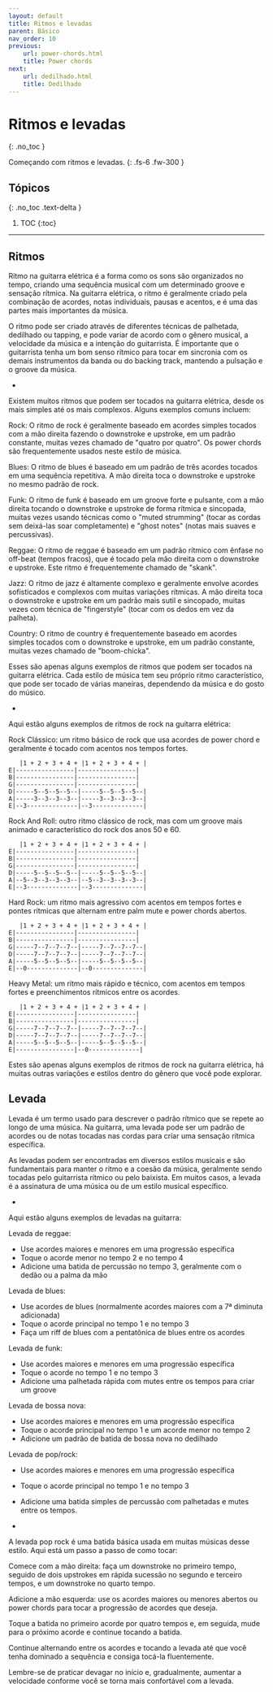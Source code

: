 ```yaml
---
layout: default
title: Ritmos e levadas
parent: Básico
nav_order: 10
previous:
    url: power-chords.html
    title: Power chords
next:
    url: dedilhado.html
    title: Dedilhado
---
```


# Ritmos e levadas
{: .no_toc }

Começando com ritmos e levadas.
{: .fs-6 .fw-300 }

## Tópicos
{: .no_toc .text-delta }

1. TOC
{:toc}

---

## Ritmos

Ritmo na guitarra elétrica é a forma como os sons são organizados no tempo, criando uma sequência musical com um determinado groove e sensação rítmica. Na guitarra elétrica, o ritmo é geralmente criado pela combinação de acordes, notas individuais, pausas e acentos, e é uma das partes mais importantes da música.

O ritmo pode ser criado através de diferentes técnicas de palhetada, dedilhado ou tapping, e pode variar de acordo com o gênero musical, a velocidade da música e a intenção do guitarrista. É importante que o guitarrista tenha um bom senso rítmico para tocar em sincronia com os demais instrumentos da banda ou do backing track, mantendo a pulsação e o groove da música.

-

Existem muitos ritmos que podem ser tocados na guitarra elétrica, desde os mais simples até os mais complexos. Alguns exemplos comuns incluem:

Rock: O ritmo de rock é geralmente baseado em acordes simples tocados com a mão direita fazendo o downstroke e upstroke, em um padrão constante, muitas vezes chamado de "quatro por quatro". Os power chords são frequentemente usados neste estilo de música.

Blues: O ritmo de blues é baseado em um padrão de três acordes tocados em uma sequência repetitiva. A mão direita toca o downstroke e upstroke no mesmo padrão de rock.

Funk: O ritmo de funk é baseado em um groove forte e pulsante, com a mão direita tocando o downstroke e upstroke de forma rítmica e sincopada, muitas vezes usando técnicas como o "muted strumming" (tocar as cordas sem deixá-las soar completamente) e "ghost notes" (notas mais suaves e percussivas).

Reggae: O ritmo de reggae é baseado em um padrão rítmico com ênfase no off-beat (tempos fracos), que é tocado pela mão direita com o downstroke e upstroke. Este ritmo é frequentemente chamado de "skank".

Jazz: O ritmo de jazz é altamente complexo e geralmente envolve acordes sofisticados e complexos com muitas variações rítmicas. A mão direita toca o downstroke e upstroke em um padrão mais sutil e sincopado, muitas vezes com técnica de "fingerstyle" (tocar com os dedos em vez da palheta).

Country: O ritmo de country é frequentemente baseado em acordes simples tocados com o downstroke e upstroke, em um padrão constante, muitas vezes chamado de "boom-chicka".

Esses são apenas alguns exemplos de ritmos que podem ser tocados na guitarra elétrica. Cada estilo de música tem seu próprio ritmo característico, que pode ser tocado de várias maneiras, dependendo da música e do gosto do músico.

-

Aqui estão alguns exemplos de ritmos de rock na guitarra elétrica:

Rock Clássico: um ritmo básico de rock que usa acordes de power chord e geralmente é tocado com acentos nos tempos fortes.

```
   |1 + 2 + 3 + 4 + |1 + 2 + 3 + 4 + |
E|----------------|----------------|
B|----------------|----------------|
G|----------------|----------------|
D|-----5--5--5--5--|-----5--5--5--5--|
A|-----3--3--3--3--|-----3--3--3--3--|
E|--3--------------|--3--------------|
```

Rock And Roll: outro ritmo clássico de rock, mas com um groove mais animado e característico do rock dos anos 50 e 60.

```
   |1 + 2 + 3 + 4 + |1 + 2 + 3 + 4 + |
E|----------------|----------------|
B|----------------|----------------|
G|----------------|----------------|
D|-----5--5--5--5--|-----5--5--5--5--|
A|--5--3--3--3--3--|--5--3--3--3--3--|
E|--3--------------|--3--------------|
```

Hard Rock: um ritmo mais agressivo com acentos em tempos fortes e pontes rítmicas que alternam entre palm mute e power chords abertos.

```
   |1 + 2 + 3 + 4 + |1 + 2 + 3 + 4 + |
E|----------------|----------------|
B|----------------|----------------|
G|-----7--7--7--7--|-----7--7--7--7--|
D|-----7--7--7--7--|-----7--7--7--7--|
A|-----5--5--5--5--|-----5--5--5--5--|
E|--0--------------|--0--------------|
```

Heavy Metal: um ritmo mais rápido e técnico, com acentos em tempos fortes e preenchimentos rítmicos entre os acordes.

```
   |1 + 2 + 3 + 4 + |1 + 2 + 3 + 4 + |
E|----------------|----------------|
B|----------------|----------------|
G|-----7--7--7--7--|-----7--7--7--7--|
D|-----7--7--7--7--|-----7--7--7--7--|
A|-----5--5--5--5--|-----5--5--5--5--|
E|----------------|--0--------------|
```

Estes são apenas alguns exemplos de ritmos de rock na guitarra elétrica, há muitas outras variações e estilos dentro do gênero que você pode explorar.

## Levada

Levada é um termo usado para descrever o padrão rítmico que se repete ao longo de uma música. Na guitarra, uma levada pode ser um padrão de acordes ou de notas tocadas nas cordas para criar uma sensação rítmica específica.

As levadas podem ser encontradas em diversos estilos musicais e são fundamentais para manter o ritmo e a coesão da música, geralmente sendo tocadas pelo guitarrista rítmico ou pelo baixista. Em muitos casos, a levada é a assinatura de uma música ou de um estilo musical específico.

-

Aqui estão alguns exemplos de levadas na guitarra:

Levada de reggae:

- Use acordes maiores e menores em uma progressão específica
- Toque o acorde menor no tempo 2 e no tempo 4
- Adicione uma batida de percussão no tempo 3, geralmente com o dedão ou a palma da mão

Levada de blues:

- Use acordes de blues (normalmente acordes maiores com a 7ª diminuta adicionada)
- Toque o acorde principal no tempo 1 e no tempo 3
- Faça um riff de blues com a pentatônica de blues entre os acordes

Levada de funk:

- Use acordes maiores e menores em uma progressão específica
- Toque o acorde no tempo 1 e no tempo 3
- Adicione uma palhetada rápida com mutes entre os tempos para criar um groove

Levada de bossa nova:

- Use acordes maiores e menores em uma progressão específica
- Toque o acorde principal no tempo 1 e um acorde menor no tempo 2
- Adicione um padrão de batida de bossa nova no dedilhado

Levada de pop/rock:

- Use acordes maiores e menores em uma progressão específica
- Toque o acorde principal no tempo 1 e no tempo 3
- Adicione uma batida simples de percussão com palhetadas e mutes entre os tempos.

-

A levada pop rock é uma batida básica usada em muitas músicas desse estilo. Aqui está um passo a passo de como tocar:

Comece com a mão direita: faça um downstroke no primeiro tempo, seguido de dois upstrokes em rápida sucessão no segundo e terceiro tempos, e um downstroke no quarto tempo.

Adicione a mão esquerda: use os acordes maiores ou menores abertos ou power chords para tocar a progressão de acordes que deseja.

Toque a batida no primeiro acorde por quatro tempos e, em seguida, mude para o próximo acorde e continue tocando a batida.

Continue alternando entre os acordes e tocando a levada até que você tenha dominado a sequência e consiga tocá-la fluentemente.

Lembre-se de praticar devagar no início e, gradualmente, aumentar a velocidade conforme você se torna mais confortável com a levada.
